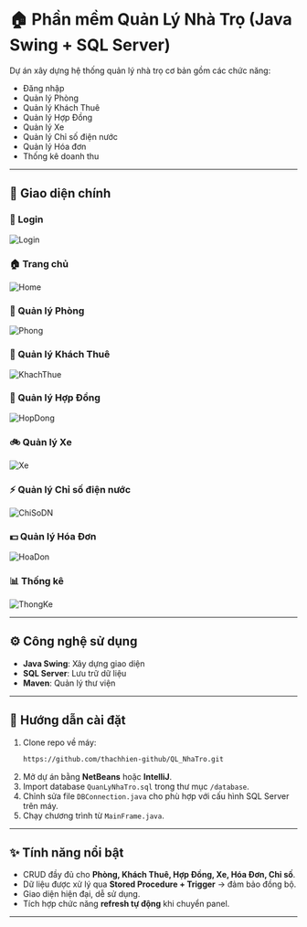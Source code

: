 # 🏠 Phần mềm Quản Lý Nhà Trọ (Java Swing + SQL Server)

Dự án xây dựng hệ thống quản lý nhà trọ cơ bản gồm các chức năng:
- Đăng nhập
- Quản lý Phòng
- Quản lý Khách Thuê
- Quản lý Hợp Đồng
- Quản lý Xe
- Quản lý Chỉ số điện nước
- Quản lý Hóa đơn
- Thống kê doanh thu

---

## 🚀 Giao diện chính

### 🔑 Login
![Login](./images/Login.jpg)

### 🏠 Trang chủ
![Home](./images/Home.jpg)

### 🏢 Quản lý Phòng
![Phong](./images/Phong.jpg)

### 👤 Quản lý Khách Thuê
![KhachThue](./images/KhachThue.jpg)

### 📑 Quản lý Hợp Đồng
![HopDong](./images/HopDong.jpg)

### 🚲 Quản lý Xe
![Xe](./images/Xe.jpg)

### ⚡ Quản lý Chỉ số điện nước
![ChiSoDN](./images/ChiSoDN.jpg)

### 💵 Quản lý Hóa Đơn
![HoaDon](./images/HoaDon.jpg)

### 📊 Thống kê
![ThongKe](./images/ThongKe.jpg)

---

## ⚙️ Công nghệ sử dụng
- **Java Swing**: Xây dựng giao diện
- **SQL Server**: Lưu trữ dữ liệu
- **Maven**: Quản lý thư viện

---

## 📌 Hướng dẫn cài đặt
1. Clone repo về máy:
   ```bash
   https://github.com/thachhien-github/QL_NhaTro.git
   ```
2. Mở dự án bằng **NetBeans** hoặc **IntelliJ**.
3. Import database `QuanLyNhaTro.sql` trong thư mục `/database`.
4. Chỉnh sửa file `DBConnection.java` cho phù hợp với cấu hình SQL Server trên máy.
5. Chạy chương trình từ `MainFrame.java`.

---

## ✨ Tính năng nổi bật
- CRUD đầy đủ cho **Phòng, Khách Thuê, Hợp Đồng, Xe, Hóa Đơn, Chỉ số**.
- Dữ liệu được xử lý qua **Stored Procedure + Trigger** → đảm bảo đồng bộ.
- Giao diện hiện đại, dễ sử dụng.
- Tích hợp chức năng **refresh tự động** khi chuyển panel.

---

